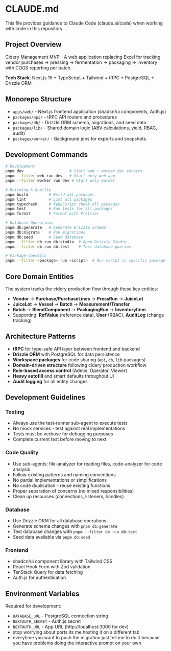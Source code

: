# CLAUDE.md

This file provides guidance to Claude Code (claude.ai/code) when working with code in this repository.

## Project Overview

Cidery Management MVP - A web application replacing Excel for tracking vendor purchases → pressing → fermentation → packaging → inventory with COGS reporting per batch.

**Tech Stack**: Next.js 15 + TypeScript + Tailwind + tRPC + PostgreSQL + Drizzle ORM

## Monorepo Structure

- `apps/web/` - Next.js frontend application (shadcn/ui components, Auth.js)
- `packages/api/` - tRPC API routers and procedures
- `packages/db/` - Drizzle ORM schema, migrations, and seed data
- `packages/lib/` - Shared domain logic (ABV calculations, yield, RBAC, audit)
- `packages/worker/` - Background jobs for exports and snapshots

## Development Commands

```bash
# Development
pnpm dev                    # Start web + worker dev servers
pnpm --filter web run dev   # Start only web app
pnpm --filter worker run dev # Start only worker

# Building & Quality
pnpm build         # Build all packages
pnpm lint          # Lint all packages
pnpm typecheck     # TypeScript check all packages
pnpm test          # Run tests for all packages
pnpm format        # Format with Prettier

# Database Operations
pnpm db:generate   # Generate Drizzle schema
pnpm db:migrate    # Run migrations
pnpm db:seed       # Seed database
pnpm --filter db run db:studio  # Open Drizzle Studio
pnpm --filter db run db:test    # Test database queries

# Package-specific
pnpm --filter <package> run <script>  # Run script in specific package
```

## Core Domain Entities

The system tracks the cidery production flow through these key entities:

- **Vendor** → **Purchase/PurchaseLines** → **PressRun** → **JuiceLot**
- **JuiceLot** → **Vessel** → **Batch** → **Measurement/Transfer**
- **Batch** → **BlendComponent** → **PackagingRun** → **InventoryItem**
- Supporting: **RefValue** (reference data), **User** (RBAC), **AuditLog** (change tracking)

## Architecture Patterns

- **tRPC** for type-safe API layer between frontend and backend
- **Drizzle ORM** with PostgreSQL for data persistence
- **Workspace packages** for code sharing (`api`, `db`, `lib` packages)
- **Domain-driven structure** following cidery production workflow
- **Role-based access control** (Admin, Operator, Viewer)
- **Heavy autofill** and smart defaults throughout UI
- **Audit logging** for all entity changes

## Development Guidelines

### Testing
- Always use the test-runner sub-agent to execute tests
- No mock services - test against real implementations
- Tests must be verbose for debugging purposes
- Complete current test before moving to next

### Code Quality
- Use sub-agents: file-analyzer for reading files, code-analyzer for code analysis
- Follow existing patterns and naming conventions
- No partial implementations or simplifications
- No code duplication - reuse existing functions
- Proper separation of concerns (no mixed responsibilities)
- Clean up resources (connections, listeners, handles)

### Database
- Use Drizzle ORM for all database operations
- Generate schema changes with `pnpm db:generate`
- Test database changes with `pnpm --filter db run db:test`
- Seed data available via `pnpm db:seed`

### Frontend
- shadcn/ui component library with Tailwind CSS
- React Hook Form with Zod validation
- TanStack Query for data fetching
- Auth.js for authentication

## Environment Variables

Required for development:
- `DATABASE_URL` - PostgreSQL connection string
- `NEXTAUTH_SECRET` - Auth.js secret
- `NEXTAUTH_URL` - App URL (http://localhost:3000 for dev)
- stop worrying about ports its me hosting it on a different tab
- everytime you want to push the migration just tell me to do it because you have problems doing the interactive prompt on your own